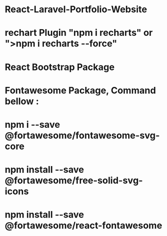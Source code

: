 # React-Laravel-Portfolio-Website
# rechart Plugin "npm i recharts" or ">npm i recharts --force"
# React Bootstrap Package
# Fontawesome Package, Command bellow :
# npm i --save @fortawesome/fontawesome-svg-core
# npm install --save @fortawesome/free-solid-svg-icons
# npm install --save @fortawesome/react-fontawesome
